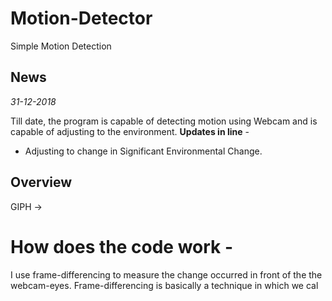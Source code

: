# Motion-Detector
Simple Motion Detection

## News

*31-12-2018*

Till date, the program is capable of detecting motion using Webcam and is capable of adjusting to the environment.
**Updates in line** - 
  - Adjusting to change in Significant Environmental Change.
  
## Overview

GIPH ->

# How does the code work - 

I use frame-differencing to measure the change occurred in front of the the webcam-eyes. Frame-differencing is basically a technique in which we cal
